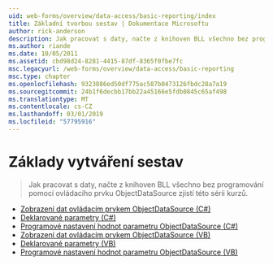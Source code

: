 ```yaml
---
uid: web-forms/overview/data-access/basic-reporting/index
title: Základní tvorbou sestav | Dokumentace Microsoftu
author: rick-anderson
description: Jak pracovat s daty, načte z knihoven BLL všechno bez programování pomocí ovládacího prvku ObjectDataSource zjistí této sérii kurzů.
ms.author: riande
ms.date: 10/05/2011
ms.assetid: cbd98d24-8281-4415-87df-8365f0fbe7fc
msc.legacyurl: /web-forms/overview/data-access/basic-reporting
msc.type: chapter
ms.openlocfilehash: 9323886ed50df775ac587b0473126fbdc28a7a19
ms.sourcegitcommit: 24b1f6decbb17bb22a45166e5fdb0845c65af498
ms.translationtype: MT
ms.contentlocale: cs-CZ
ms.lasthandoff: 03/01/2019
ms.locfileid: "57795916"
---
```

<a name="basic-reporting"></a>Základy vytváření sestav
====================
> Jak pracovat s daty, načte z knihoven BLL všechno bez programování pomocí ovládacího prvku ObjectDataSource zjistí této sérii kurzů.


- [Zobrazení dat ovládacím prvkem ObjectDataSource (C#)](displaying-data-with-the-objectdatasource-cs.md)
- [Deklarované parametry (C#)](declarative-parameters-cs.md)
- [Programové nastavení hodnot parametru ObjectDataSource (C#)](programmatically-setting-the-objectdatasource-s-parameter-values-cs.md)
- [Zobrazení dat ovládacím prvkem ObjectDataSource (VB)](displaying-data-with-the-objectdatasource-vb.md)
- [Deklarované parametry (VB)](declarative-parameters-vb.md)
- [Programové nastavení hodnot parametru ObjectDataSource (VB)](programmatically-setting-the-objectdatasource-s-parameter-values-vb.md)
